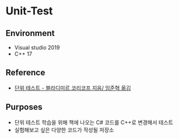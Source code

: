 # Unit-Test

## Environment
* Visual studio 2019
* C++ 17

## Reference
* [단위 테스트 - 블라디미르 코리코프 지음/ 임준혁 옮김](https://product.kyobobook.co.kr/detail/S000001805070)

## Purposes
* 단위 테스트 학습을 위해 책에 나오는 C# 코드를 C++로 변경해서 테스트
* 실험해보고 싶은 다양한 코드가 작성될 저장소
